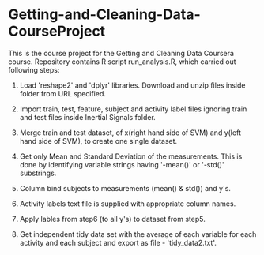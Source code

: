 # Getting-and-Cleaning-Data-CourseProject
This is the course project for the Getting and Cleaning Data Coursera course. Repository contains R script run_analysis.R, which carried out following steps:

1. Load 'reshape2' and 'dplyr' libraries. Download and unzip files inside folder from URL specified.

2. Import train, test, feature, subject and activity label files ignoring train and test files inside Inertial Signals folder.

3. Merge train and test dataset, of x(right hand side of SVM) and y(left hand side of SVM), to create one single dataset. 

4. Get only Mean and Standard Deviation of the measurements. This is done by identifying variable strings having '-mean()' or '-std()' substrings. 

5. Column bind subjects to measurements (mean() & std()) and y's.

6. Activity labels text file is supplied with appropriate column names.

7. Apply lables from step6 (to all y's) to dataset from step5.

8. Get independent tidy data set with the average of each variable for each activity and each subject and export as file - 'tidy_data2.txt'.
